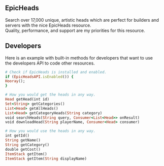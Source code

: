 ## EpicHeads
Search over 17,000 unique, artistic heads which are perfect for builders and servers with the nice EpicHeads resource.</br>
Quality, performance, and support are my priorities for this resource.
</br>

## Developers
Here is an example with built-in methods for developers that want to use the developers API to code other resources.
```ruby
# Check if EpicHeads is installed and enabled.
if (EpicHeadsAPI.isEnabled()) {
Hooray();
}

# How you would get the heads in any way.
Head getHead(int id)
Set<String> getCategories()
List<Head> getAllHeads()
List<Head> getCategoryHeads(String category)
void searchHeads(String query, Consumer<List<Head>> onResult)
void downloadHead(String playerName, Consumer<Head> consumer)

# How you would use the heads in any way.
int getId()
String getName()
String getCategory()
double getCost()
ItemStack getItem()
ItemStack getItem(String displayName)
```
